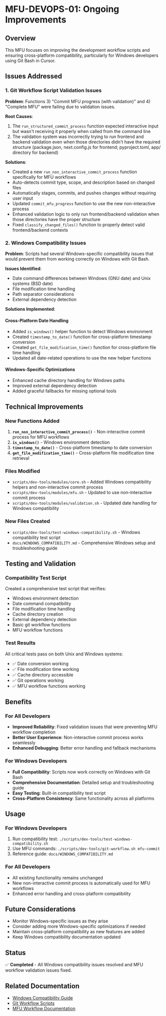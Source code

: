 # MFU-DEVOPS-01: Ongoing Improvements

## Overview
This MFU focuses on improving the development workflow scripts and ensuring cross-platform compatibility, particularly for Windows developers using Git Bash in Cursor.

## Issues Addressed

### 1. Git Workflow Script Validation Issues
**Problem**: Functions 3) "Commit MFU progress (with validation)" and 4) "Complete MFU" were failing due to validation issues.

**Root Causes**: 
1. The `run_structured_commit_process` function expected interactive input but wasn't receiving it properly when called from the command line
2. The validation system was incorrectly trying to run frontend and backend validation even when those directories didn't have the required structure (package.json, next.config.js for frontend; pyproject.toml, app/ directory for backend)

**Solutions**: 
- Created a new `run_non_interactive_commit_process` function specifically for MFU workflows
- Auto-detects commit type, scope, and description based on changed files
- Automatically stages, commits, and pushes changes without requiring user input
- Updated `commit_mfu_progress` function to use the new non-interactive process
- Enhanced validation logic to only run frontend/backend validation when those directories have the proper structure
- Fixed `classify_changed_files()` function to properly detect valid frontend/backend contexts

### 2. Windows Compatibility Issues
**Problem**: Scripts had several Windows-specific compatibility issues that would prevent them from working correctly on Windows with Git Bash.

**Issues Identified**:
- Date command differences between Windows (GNU date) and Unix systems (BSD date)
- File modification time handling
- Path separator considerations
- External dependency detection

**Solutions Implemented**:

#### Cross-Platform Date Handling
- Added `is_windows()` helper function to detect Windows environment
- Created `timestamp_to_date()` function for cross-platform timestamp conversion
- Created `get_file_modification_time()` function for cross-platform file time handling
- Updated all date-related operations to use the new helper functions

#### Windows-Specific Optimizations
- Enhanced cache directory handling for Windows paths
- Improved external dependency detection
- Added graceful fallbacks for missing optional tools

## Technical Improvements

### New Functions Added
1. **`run_non_interactive_commit_process()`** - Non-interactive commit process for MFU workflows
2. **`is_windows()`** - Windows environment detection
3. **`timestamp_to_date()`** - Cross-platform timestamp to date conversion
4. **`get_file_modification_time()`** - Cross-platform file modification time retrieval

### Files Modified
- `scripts/dev-tools/modules/core.sh` - Added Windows compatibility helpers and non-interactive commit process
- `scripts/dev-tools/modules/mfu.sh` - Updated to use non-interactive commit process
- `scripts/dev-tools/modules/validation.sh` - Updated date handling for Windows compatibility

### New Files Created
- `scripts/dev-tools/test-windows-compatibility.sh` - Windows compatibility test script
- `docs/WINDOWS_COMPATIBILITY.md` - Comprehensive Windows setup and troubleshooting guide

## Testing and Validation

### Compatibility Test Script
Created a comprehensive test script that verifies:
- Windows environment detection
- Date command compatibility
- File modification time handling
- Cache directory creation
- External dependency detection
- Basic git workflow functions
- MFU workflow functions

### Test Results
All critical tests pass on both Unix and Windows systems:
- ✅ Date conversion working
- ✅ File modification time working
- ✅ Cache directory accessible
- ✅ Git operations working
- ✅ MFU workflow functions working

## Benefits

### For All Developers
- **Improved Reliability**: Fixed validation issues that were preventing MFU workflow completion
- **Better User Experience**: Non-interactive commit process works seamlessly
- **Enhanced Debugging**: Better error handling and fallback mechanisms

### For Windows Developers
- **Full Compatibility**: Scripts now work correctly on Windows with Git Bash
- **Comprehensive Documentation**: Detailed setup and troubleshooting guide
- **Easy Testing**: Built-in compatibility test script
- **Cross-Platform Consistency**: Same functionality across all platforms

## Usage

### For Windows Developers
1. Run compatibility test: `./scripts/dev-tools/test-windows-compatibility.sh`
2. Use MFU commands: `./scripts/dev-tools/git-workflow.sh mfu-commit`
3. Reference guide: `docs/WINDOWS_COMPATIBILITY.md`

### For All Developers
- All existing functionality remains unchanged
- New non-interactive commit process is automatically used for MFU workflows
- Enhanced error handling and cross-platform compatibility

## Future Considerations

- Monitor Windows-specific issues as they arise
- Consider adding more Windows-specific optimizations if needed
- Maintain cross-platform compatibility as new features are added
- Keep Windows compatibility documentation updated

## Status
✅ **Completed** - All Windows compatibility issues resolved and MFU workflow validation issues fixed.

## Related Documentation
- [Windows Compatibility Guide](../WINDOWS_COMPATIBILITY.md)
- [Git Workflow Scripts](../../scripts/dev-tools/README.md)
- [MFU Workflow Documentation](../../docs/CONVENTIONS.md)
